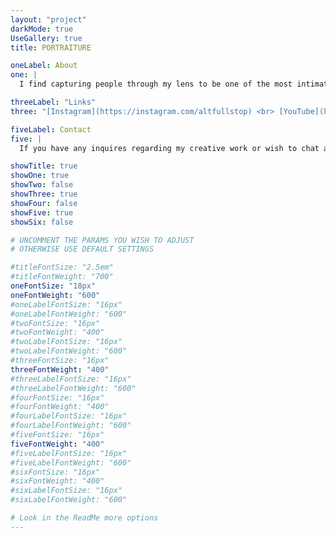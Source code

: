 ```yaml
---
layout: "project"
darkMode: true
UseGallery: true
title: PORTRAITURE

oneLabel: About
one: |
  I find capturing people through my lens to be one of the most intimate forms of photography. There's something deeply personal about freezing a moment of someone's life, their unique expressions, and the subtle nuances that make them who they are. Each portrait tells a story—one of joy, contemplation, or even vulnerability—that resonates with me.

threeLabel: "Links"
three: "[Instagram](https://instagram.com/altfullstop) <br> [YouTube](https://youtube.com/@altfullstop)"

fiveLabel: Contact
five: |
  If you have any inquires regarding my creative work or wish to chat about working together, get it touch with me by sending me an email to [info@seth.nz](mailto:info@seth.nz)

showTitle: true
showOne: true 
showTwo: false
showThree: true
showFour: false
showFive: true
showSix: false

# UNCOMMENT THE PARAMS YOU WISH TO ADJUST
# OTHERWISE USE DEFAULT SETTINGS

#titleFontSize: "2.5em"
#titleFontWeight: "700"
oneFontSize: "18px"
oneFontWeight: "600"
#oneLabelFontSize: "16px"
#oneLabelFontWeight: "600"
#twoFontSize: "16px"
#twoFontWeight: "400"
#twoLabelFontSize: "16px"
#twoLabelFontWeight: "600"
#threeFontSize: "16px"
threeFontWeight: "400"
#threeLabelFontSize: "16px"
#threeLabelFontWeight: "600"
#fourFontSize: "16px"
#fourFontWeight: "400"
#fourLabelFontSize: "16px"
#fourLabelFontWeight: "600"
#fiveFontSize: "16px"
fiveFontWeight: "400"
#fiveLabelFontSize: "16px"
#fiveLabelFontWeight: "600"
#sixFontSize: "16px"
#sixFontWeight: "400"
#sixLabelFontSize: "16px"
#sixLabelFontWeight: "600"

# Look in the ReadMe more options
---
```

